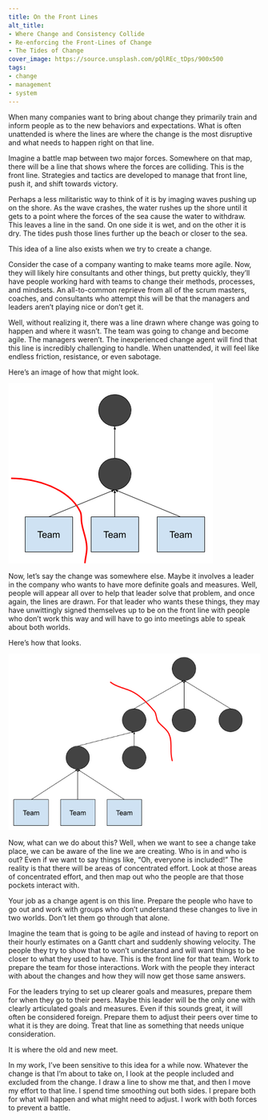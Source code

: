 ```yaml
---
title: On the Front Lines
alt_title: 
- Where Change and Consistency Collide
- Re-enforcing the Front-Lines of Change
- The Tides of Change
cover_image: https://source.unsplash.com/pQlREc_tDps/900x500
tags:
- change
- management
- system
---
```

When many companies want to bring about change they primarily train and inform people as to the new behaviors and expectations. What is often unattended is where the lines are where the change is the most disruptive and what needs to happen right on that line.

Imagine a battle map between two major forces. Somewhere on that map, there will be a line that shows where the forces are colliding. This is the front line. Strategies and tactics are developed to manage that front line, push it, and shift towards victory.

Perhaps a less militaristic way to think of it is by imaging waves pushing up on the shore. As the wave crashes, the water rushes up the shore until it gets to a point where the forces of the sea cause the water to withdraw. This leaves a line in the sand. On one side it is wet, and on the other it is dry. The tides push those lines further up the beach or closer to the sea.

This idea of a line also exists when we try to create a change.

Consider the case of a company wanting to make teams more agile. Now, they will likely hire consultants and other things, but pretty quickly, they’ll have people working hard with teams to change their methods, processes, and mindsets. An all-to-common reprieve from all of the scrum masters, coaches, and consultants who attempt this will be that the managers and leaders aren’t playing nice or don’t get it.

Well, without realizing it, there was a line drawn where change was going to happen and where it wasn’t. The team was going to change and become agile. The managers weren’t. The inexperienced change agent will find that this line is incredibly challenging to handle. When unattended, it will feel like endless friction, resistance, or even sabotage.

Here’s an image of how that might look.

![The line of battle for a team](/images/front-line-team.png)

Now, let’s say the change was somewhere else. Maybe it involves a leader in the company who wants to have more definite goals and measures. Well, people will appear all over to help that leader solve that problem, and once again, the lines are drawn. For that leader who wants these things, they may have unwittingly signed themselves up to be on the front line with people who don’t work this way and will have to go into meetings able to speak about both worlds.

Here’s how that looks. 

![The line of battle for a leader](/images/front-line-org.png)

Now, what can we do about this? Well, when we want to see a change take place, we can be aware of the line we are creating. Who is in and who is out? Even if we want to say things like, “Oh, everyone is included!” The reality is that there will be areas of concentrated effort. Look at those areas of concentrated effort, and then map out who the people are that those pockets interact with.

Your job as a change agent is on this line. Prepare the people who have to go out and work with groups who don’t understand these changes to live in two worlds. Don’t let them go through that alone.

Imagine the team that is going to be agile and instead of having to report on their hourly estimates on a Gantt chart and suddenly showing velocity. The people they try to show that to won’t understand and will want things to be closer to what they used to have. This is the front line for that team. Work to prepare the team for those interactions. Work with the people they interact with about the changes and how they will now get those same answers.

For the leaders trying to set up clearer goals and measures, prepare them for when they go to their peers. Maybe this leader will be the only one with clearly articulated goals and measures. Even if this sounds great, it will often be considered foreign. Prepare them to adjust their peers over time to what it is they are doing. Treat that line as something that needs unique consideration.

It is where the old and new meet.

In my work, I’ve been sensitive to this idea for a while now. Whatever the change is that I’m about to take on, I look at the people included and excluded from the change. I draw a line to show me that, and then I move my effort to that line. I spend time smoothing out both sides. I prepare both for what will happen and what might need to adjust. I work with both forces to prevent a battle.